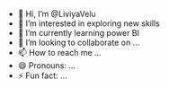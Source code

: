 - 👋 Hi, I’m @LiviyaVelu
- 👀 I’m interested in exploring new skills
- 🌱 I’m currently learning power BI
- 💞️ I’m looking to collaborate on ...
- 📫 How to reach me ...
- 😄 Pronouns: ...
- ⚡ Fun fact: ...

<!---
LiviyaVelu/LiviyaVelu is a ✨ special ✨ repository because its `README.md` (this file) appears on your GitHub profile.
You can click the Preview link to take a look at your changes.
--->
